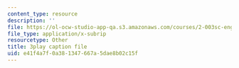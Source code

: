 ```yaml
---
content_type: resource
description: ''
file: https://ol-ocw-studio-app-qa.s3.amazonaws.com/courses/2-003sc-engineering-dynamics-fall-2011/e41f4a7f0a381347667a5dae8b02c15f_9CPA6WG6mRo.srt
file_type: application/x-subrip
resourcetype: Other
title: 3play caption file
uid: e41f4a7f-0a38-1347-667a-5dae8b02c15f
---
```

